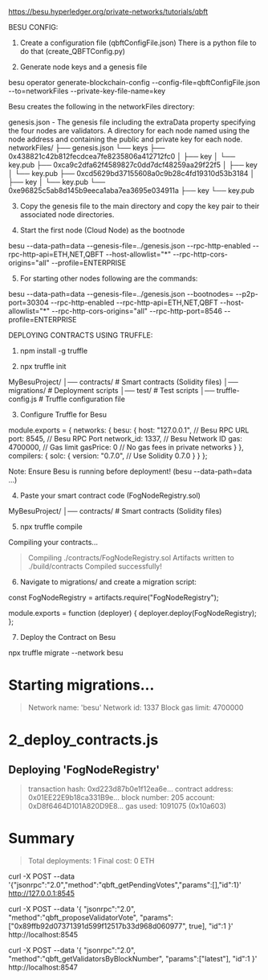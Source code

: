 https://besu.hyperledger.org/private-networks/tutorials/qbft


BESU CONFIG:

1. Create a configuration file (qbftConfigFile.json)
There is a python file to do that (create_QBFTConfig.py)

2. Generate node keys and a genesis file

besu operator generate-blockchain-config --config-file=qbftConfigFile.json --to=networkFiles --private-key-file-name=key

Besu creates the following in the networkFiles directory:

genesis.json - The genesis file including the extraData property specifying the four nodes are validators.
A directory for each node named using the node address and containing the public and private key for each node.
networkFiles/
├── genesis.json
└── keys
    ├── 0x438821c42b812fecdcea7fe8235806a412712fc0
    │   ├── key
    │   └── key.pub
    ├── 0xca9c2dfa62f4589827c0dd7dcf48259aa29f22f5
    │   ├── key
    │   └── key.pub
    ├── 0xcd5629bd37155608a0c9b28c4fd19310d53b3184
    │   ├── key
    │   └── key.pub
    └── 0xe96825c5ab8d145b9eeca1aba7ea3695e034911a
        ├── key
        └── key.pub

3. Copy the genesis file to the main directory and copy the key pair to their associated node directories. 

4. Start the first node (Cloud Node) as the bootnode

besu --data-path=data --genesis-file=../genesis.json --rpc-http-enabled --rpc-http-api=ETH,NET,QBFT --host-allowlist="*" --rpc-http-cors-origins="all" --profile=ENTERPRISE

5. For starting other nodes following are the commands:

besu --data-path=data --genesis-file=../genesis.json --bootnodes=<Node-1 Enode URL> --p2p-port=30304 --rpc-http-enabled --rpc-http-api=ETH,NET,QBFT --host-allowlist="*" --rpc-http-cors-origins="all" --rpc-http-port=8546 --profile=ENTERPRISE


DEPLOYING CONTRACTS USING TRUFFLE:

1. npm install -g truffle

2. npx truffle init

MyBesuProject/
│── contracts/      # Smart contracts (Solidity files)
│── migrations/     # Deployment scripts
│── test/           # Test scripts
│── truffle-config.js  # Truffle configuration file

3. Configure Truffle for Besu

module.exports = {
  networks: {
    besu: {
      host: "127.0.0.1",  // Besu RPC URL
      port: 8545,         // Besu RPC Port
      network_id: 1337,   // Besu Network ID
      gas: 4700000,       // Gas limit
      gasPrice: 0         // No gas fees in private networks
    }
  },
  compilers: {
    solc: {
      version: "0.7.0",  // Use Solidity 0.7.0
    }
  }
};

Note:  Ensure Besu is running before deployment! (besu --data-path=data ...) 

4. Paste your smart contract code (FogNodeRegistry.sol)

MyBesuProject/
│── contracts/      # Smart contracts (Solidity files)

5. npx truffle compile

Compiling your contracts...
> Compiling ./contracts/FogNodeRegistry.sol
> Artifacts written to ./build/contracts
> Compiled successfully!

6. Navigate to migrations/ and create a migration script:

const FogNodeRegistry = artifacts.require("FogNodeRegistry");

module.exports = function (deployer) {
  deployer.deploy(FogNodeRegistry);
};


7. Deploy the Contract on Besu

npx truffle migrate --network besu

Starting migrations...
======================
> Network name:    'besu'
> Network id:      1337
> Block gas limit: 4700000

2_deploy_contracts.js
=====================

   Deploying 'FogNodeRegistry'
   ---------------------------
   > transaction hash:    0xd223d87b0e1f12ea6e...
   > contract address:    0x01EE22E9b18ca331B9e...
   > block number:        205
   > account:             0xD8f6464D101A820D9E8...
   > gas used:            1091075 (0x10a603)

Summary
=======
> Total deployments:   1
> Final cost:          0 ETH






curl -X POST --data '{"jsonrpc":"2.0","method":"qbft_getPendingVotes","params":[],"id":1}' http://127.0.0.1:8545


curl -X POST --data '{
  "jsonrpc":"2.0",
  "method":"qbft_proposeValidatorVote",
  "params":["0x89ffb92d07371391d599f12517b33d968d060977", true],
  "id":1
}' http://localhost:8545


curl -X POST --data '{
  "jsonrpc":"2.0",
  "method":"qbft_getValidatorsByBlockNumber",
  "params":["latest"],
  "id":1
}' http://localhost:8547